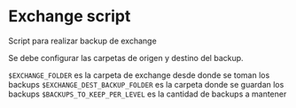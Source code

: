 # Exchange  script

Script para realizar backup de exchange

Se debe configurar las carpetas de origen y destino del backup. 


`$EXCHANGE_FOLDER` es la carpeta de exchange desde donde se toman los backups
`$EXCHANGE_DEST_BACKUP_FOLDER` es la carpeta donde se guardan los backups
`$BACKUPS_TO_KEEP_PER_LEVEL` es la cantidad de backups a mantener
